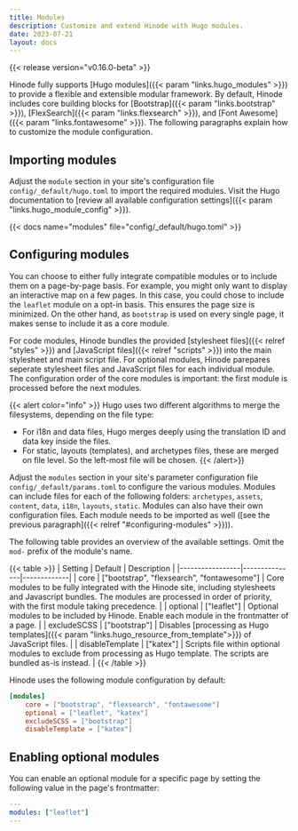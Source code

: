 ```yaml
---
title: Modules
description: Customize and extend Hinode with Hugo modules.
date: 2023-07-21
layout: docs
---
```


{{< release version="v0.16.0-beta" >}}

Hinode fully supports [Hugo modules]({{< param "links.hugo_modules" >}}) to provide a flexible and extensible modular framework. By default, Hinode includes core building blocks for [Bootstrap]({{< param "links.bootstrap" >}}), [FlexSearch]({{< param "links.flexsearch" >}}), and [Font Awesome]({{< param "links.fontawesome" >}}). The following paragraphs explain how to customize the module configuration.

<!-- TODO: work in progress -->

## Importing modules

Adjust the `module` section in your site's configuration file `config/_default/hugo.toml` to import the required modules. Visit the Hugo documentation to [review all available configuration settings]({{< param "links.hugo_module_config" >}}).

{{< docs name="modules" file="config/_default/hugo.toml" >}}

## Configuring modules

You can choose to either fully integrate compatible modules or to include them on a page-by-page basis. For example, you might only want to display an interactive map on a few pages. In this case, you could chose to include the `leaflet` module on a opt-in basis. This ensures the page size is minimized. On the other hand, as `bootstrap` is used on every single page, it makes sense to include it as a core module.

For code modules, Hinode bundles the provided [stylesheet files]({{< relref "styles" >}}) and [JavaScript files]({{< relref "scripts" >}}) into the main stylesheet and main script file. For optional modules, Hinode parepares seperate stylesheet files and JavaScript files for each individual module. The configuration order of the core modules is important: the first module is processed before the next modules.

{{< alert color="info" >}}
Hugo uses two different algorithms to merge the filesystems, depending on the file type:

- For i18n and data files, Hugo merges deeply using the translation ID and data key inside the files.
- For static, layouts (templates), and archetypes files, these are merged on file level. So the left-most file will be chosen.
{{< /alert>}}

Adjust the `modules` section in your site's parameter configuration file `config/_default/params.toml` to configure the various modules. Modules can include files for each of the following folders: `archetypes`, `assets`, `content`, `data`, `i18n`, `layouts`, `static`. Modules can also have their own configuration files. Each module needs to be imported as well ([see the previous paragraph]({{< relref "#configuring-modules" >}})).

The following table provides an overview of the available settings. Omit the `mod-` prefix of the module's name.

{{< table >}}
| Setting         | Default       | Description |
|-----------------|---------------|-------------|
| core            | ["bootstrap", "flexsearch", "fontawesome"] | Core modules to be fully integrated with the Hinode site, including stylesheets and Javascript bundles. The modules are processed in order of priority, with the first module taking precedence. |
| optional        | ["leaflet"]   | Optional modules to be included by Hinode. Enable each module in the frontmatter of a page. |
| excludeSCSS     | ["bootstrap"] | Disables [processing as Hugo templates]({{< param "links.hugo_resource_from_template">}}) of JavaScript files. |
| disableTemplate | ["katex"]     | Scripts file within optional modules to exclude from processing as Hugo template. The scripts are bundled as-is instead. |
{{< /table >}}

<!-- TODO: link to config file -->

Hinode uses the following module configuration by default:

```toml
[modules]
    core = ["bootstrap", "flexsearch", "fontawesome"]
    optional = ["leaflet", "katex"]
    excludeSCSS = ["bootstrap"]
    disableTemplate = ["katex"]
```

## Enabling optional modules

You can enable an optional module for a specific page by setting the following value in the page's frontmatter:

```yml
---
modules: ["leaflet"]
---
```
